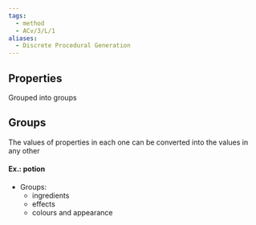 ```yaml
---
tags:
  - method
  - ACv/3/L/1
aliases:
  - Discrete Procedural Generation
---
```

## Properties
Grouped into groups
## Groups
The values of properties in each one can be converted into the values in any other
#### Ex.: potion
- Groups:
	- ingredients 
	- effects 
	- colours and appearance


